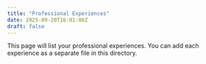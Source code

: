 ```yaml
---
title: "Professional Experiences"
date: 2025-09-20T16:01:00Z
draft: false
---
```


This page will list your professional experiences. You can add each experience as a separate file in this directory.
